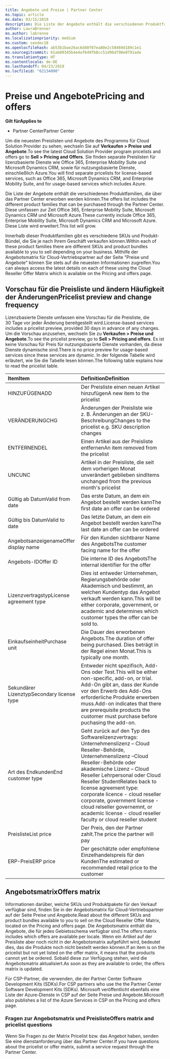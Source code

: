 ```yaml
---
title: Angebote und Preise | Partner Center
ms.topic: article
ms.date: 03/15/2019
description: Die Liste der Angebote enthält die verschiedenen Produktfamilien, die über das Partner Center und die Preisinformationen erworben werden können.
author: LauraBrenner
ms.author: labrenne
ms.localizationpriority: medium
ms.custom: seodec18
ms.openlocfilehash: ab53b1bae26ac6d40f87ea80e2c58469d189c1e1
ms.sourcegitcommit: b1ab80345b4e4af649fb8cc51d96d798e0791ade
ms.translationtype: HT
ms.contentlocale: de-DE
ms.lasthandoff: 04/23/2019
ms.locfileid: "62134090"
---
```

# <a name="pricing-and-offers"></a><span data-ttu-id="dceb8-103">Preise und Angebote</span><span class="sxs-lookup"><span data-stu-id="dceb8-103">Pricing and offers</span></span>

<span data-ttu-id="dceb8-104">**Gilt für**</span><span class="sxs-lookup"><span data-stu-id="dceb8-104">**Applies to**</span></span>

-  <span data-ttu-id="dceb8-105">Partner Center</span><span class="sxs-lookup"><span data-stu-id="dceb8-105">Partner Center</span></span>

<span data-ttu-id="dceb8-106">Um die neuesten Preislisten und Angebote des Programms für Cloud Solution Provider zu sehen, wechseln Sie auf **Verkaufen > Preise und Angebote**.</span><span class="sxs-lookup"><span data-stu-id="dceb8-106">To see the latest Cloud Solution Provider program pricelists and offers go to **Sell > Pricing and Offers**.</span></span> <span data-ttu-id="dceb8-107">Sie finden separate Preislisten für lizenzbasierte Dienste wie Office 365, Enterprise Mobility Suite und Microsoft Dynamics CRM, sowie für nutzungsbasierte Dienste, einschließlich Azure.</span><span class="sxs-lookup"><span data-stu-id="dceb8-107">You will find separate pricelists for license-based services, such as Office 365, Microsoft Dynamics CRM, and Enterprise Mobility Suite, and for usage-based services which includes Azure.</span></span> 

<span data-ttu-id="dceb8-108">Die Liste der Angebote enthält die verschiedenen Produktfamilien, die über das Partner Center erworben werden können.</span><span class="sxs-lookup"><span data-stu-id="dceb8-108">The offers list includes the different product families that can be purchased through the Partner Center.</span></span> <span data-ttu-id="dceb8-109">Diese umfassen zur Zeit Office 365, Enterprise Mobility Suite, Microsoft Dynamics CRM und Microsoft Azure.</span><span class="sxs-lookup"><span data-stu-id="dceb8-109">These currently include Office 365, Enterprise Mobility Suite, Microsoft Dynamics CRM and Microsoft Azure.</span></span> <span data-ttu-id="dceb8-110">Diese Liste wird erweitert.</span><span class="sxs-lookup"><span data-stu-id="dceb8-110">This list will grow.</span></span>

<span data-ttu-id="dceb8-111">Innerhalb dieser Produktfamilien gibt es verschiedene SKUs und Produkt-Bündel, die Sie je nach Ihrem Geschäft verkaufen können.</span><span class="sxs-lookup"><span data-stu-id="dceb8-111">Within each of these product families there are different SKUs and product bundles available to you to sell depending on your business.</span></span> <span data-ttu-id="dceb8-112">Mithilfe der Angebotsmatrix für Cloud-Vertriebspartner auf der Seite "Preise und Angebote" können Sie stets auf die neuesten Informationen zugreifen.</span><span class="sxs-lookup"><span data-stu-id="dceb8-112">You can always access the latest details on each of these using the Cloud Reseller Offer Matrix which is available on the Pricing and offers page.</span></span>

## <a name="pricelist-preview-and-change-frequency"></a><span data-ttu-id="dceb8-113">Vorschau für die Preisliste und ändern Häufigkeit der Änderungen</span><span class="sxs-lookup"><span data-stu-id="dceb8-113">Pricelist preview and change frequency</span></span> 

<span data-ttu-id="dceb8-114">Lizenzbasierte Dienste umfassen eine Vorschau für die Preisliste, die 30 Tage vor jeder Änderung bereitgestellt wird.</span><span class="sxs-lookup"><span data-stu-id="dceb8-114">License-based services includes a pricelist preview, provided 30 days in advance of any changes.</span></span> <span data-ttu-id="dceb8-115">Um die Vorschau anzusehen, wechseln Sie zu **Verkaufen > Preise und Angebote**.</span><span class="sxs-lookup"><span data-stu-id="dceb8-115">To see the pricelist preview, go to **Sell > Pricing and offers**.</span></span> <span data-ttu-id="dceb8-116">Es ist keine Vorschau für Preis für nutzungsbasierte Dienste vorhanden, da diese Dienste dynamische sind.</span><span class="sxs-lookup"><span data-stu-id="dceb8-116">There is no price preview for usage-based services since these services are dynamic.</span></span> <span data-ttu-id="dceb8-117">In der folgende Tabelle wird erläutert, wie Sie die Tabelle lesen können.</span><span class="sxs-lookup"><span data-stu-id="dceb8-117">The following table explains how to read the pricelist table.</span></span>

|<span data-ttu-id="dceb8-118">**Item**</span><span class="sxs-lookup"><span data-stu-id="dceb8-118">**Item**</span></span>        |<span data-ttu-id="dceb8-119">**Definition**</span><span class="sxs-lookup"><span data-stu-id="dceb8-119">**Definition**</span></span>      |
|:-----------   |:-----------   |
|<span data-ttu-id="dceb8-120">HINZUFÜGEN</span><span class="sxs-lookup"><span data-stu-id="dceb8-120">ADD</span></span>   |<span data-ttu-id="dceb8-121">Der Preisliste einen neuen Artikel hinzufügen</span><span class="sxs-lookup"><span data-stu-id="dceb8-121">A new item to the pricelist</span></span>|
|<span data-ttu-id="dceb8-122">VERÄNDERUNG</span><span class="sxs-lookup"><span data-stu-id="dceb8-122">CHG</span></span>   |<span data-ttu-id="dceb8-123">Änderungen der Preisliste wie z. B. Änderungen an der SKU-Beschreibung</span><span class="sxs-lookup"><span data-stu-id="dceb8-123">Changes to the pricelist e.g. SKU description changes</span></span>|
|<span data-ttu-id="dceb8-124">ENTFERNEN</span><span class="sxs-lookup"><span data-stu-id="dceb8-124">DEL</span></span>   |<span data-ttu-id="dceb8-125">Einen Artikel aus der Preisliste entfernen</span><span class="sxs-lookup"><span data-stu-id="dceb8-125">An item removed from the pricelist</span></span>|
|<span data-ttu-id="dceb8-126">UNC</span><span class="sxs-lookup"><span data-stu-id="dceb8-126">UNC</span></span>   |<span data-ttu-id="dceb8-127">Artikel in der Preisliste, die seit dem vorherigen Monat unverändert geblieben sind</span><span class="sxs-lookup"><span data-stu-id="dceb8-127">Items unchanged from the previous month's pricelist</span></span>   |
|<span data-ttu-id="dceb8-128">Gültig ab Datum</span><span class="sxs-lookup"><span data-stu-id="dceb8-128">Valid from date</span></span>   |<span data-ttu-id="dceb8-129">Das erste Datum, an dem ein Angebot bestellt werden kann</span><span class="sxs-lookup"><span data-stu-id="dceb8-129">The first date an offer can be ordered</span></span>    |
|<span data-ttu-id="dceb8-130">Gültig bis Datum</span><span class="sxs-lookup"><span data-stu-id="dceb8-130">Valid to date</span></span>   |<span data-ttu-id="dceb8-131">Das letzte Datum, an dem ein Angebot bestellt werden kann</span><span class="sxs-lookup"><span data-stu-id="dceb8-131">The last date an offer can be ordered</span></span>   |
|<span data-ttu-id="dceb8-132">Angebotsanzeigename</span><span class="sxs-lookup"><span data-stu-id="dceb8-132">Offer display name</span></span>   |<span data-ttu-id="dceb8-133">Für den Kunden sichtbarer Name des Angebots</span><span class="sxs-lookup"><span data-stu-id="dceb8-133">The customer facing name for the offer</span></span>   |
|<span data-ttu-id="dceb8-134">Angebots-ID</span><span class="sxs-lookup"><span data-stu-id="dceb8-134">Offer ID</span></span>   |<span data-ttu-id="dceb8-135">Die interne ID des Angebots</span><span class="sxs-lookup"><span data-stu-id="dceb8-135">The internal identifier for the offer</span></span>   |
|<span data-ttu-id="dceb8-136">Lizenzvertragstyp</span><span class="sxs-lookup"><span data-stu-id="dceb8-136">License agreement type</span></span>   |<span data-ttu-id="dceb8-137">Dies ist entweder Unternehmen, Regierungsbehörde oder Akademisch und bestimmt, an welchen Kundentyp das Angebot verkauft werden kann.</span><span class="sxs-lookup"><span data-stu-id="dceb8-137">This will be either corporate, government, or academic and determines which customer types the offer can be sold to.</span></span>|
|<span data-ttu-id="dceb8-138">Einkaufseinheit</span><span class="sxs-lookup"><span data-stu-id="dceb8-138">Purchase unit</span></span>   |<span data-ttu-id="dceb8-139">Die Dauer des erworbenen Angebots.</span><span class="sxs-lookup"><span data-stu-id="dceb8-139">The duration of offer being purchased.</span></span> <span data-ttu-id="dceb8-140">Dies beträgt in der Regel einen Monat.</span><span class="sxs-lookup"><span data-stu-id="dceb8-140">This is typically one month.</span></span>   |
|<span data-ttu-id="dceb8-141">Sekundärer Lizenztyp</span><span class="sxs-lookup"><span data-stu-id="dceb8-141">Secondary license type</span></span>   |<span data-ttu-id="dceb8-142">Entweder nicht spezifisch, Add-Ons oder Test.</span><span class="sxs-lookup"><span data-stu-id="dceb8-142">This will be either non-specific, add-on, or trial.</span></span> <span data-ttu-id="dceb8-143">Add-On gibt an, dass der Kunde vor den Erwerb des Add-Ons erforderliche Produkte erwerben muss.</span><span class="sxs-lookup"><span data-stu-id="dceb8-143">Add-on indicates that there are prerequisite products the customer must purchase before puchasing the add-on.</span></span>|
|<span data-ttu-id="dceb8-144">Art des Endkunden</span><span class="sxs-lookup"><span data-stu-id="dceb8-144">End customer type</span></span>   |<span data-ttu-id="dceb8-145">Geht zurück auf den Typ des Softwarelizenzvertrags: Unternehmenslizenz – Cloud Reseller-Behörde, Unternehmenslizenz –Cloud Reseller-Behörde oder akademische Lizenz – Cloud Reseller Lehrpersonal oder Cloud Reseller Student</span><span class="sxs-lookup"><span data-stu-id="dceb8-145">Relates back to license agreement type: corporate licence - cloud reseller corporate, government license - cloud relseller governemnt, or academic license - cloud reseller faculty or cloud reseller student</span></span>   |
|<span data-ttu-id="dceb8-146">Preisliste</span><span class="sxs-lookup"><span data-stu-id="dceb8-146">List price</span></span>   |<span data-ttu-id="dceb8-147">Der Preis, den der Partner zahlt.</span><span class="sxs-lookup"><span data-stu-id="dceb8-147">The price the partner will pay</span></span>   |
|<span data-ttu-id="dceb8-148">ERP-Preis</span><span class="sxs-lookup"><span data-stu-id="dceb8-148">ERP price</span></span>   |<span data-ttu-id="dceb8-149">Der geschätzte oder empfohlene Einzelhandelspreis für den Kunden</span><span class="sxs-lookup"><span data-stu-id="dceb8-149">The estimated or recommended retail price to the customer</span></span>   |

## <a name="offers-matrix"></a><span data-ttu-id="dceb8-150">Angebotsmatrix</span><span class="sxs-lookup"><span data-stu-id="dceb8-150">Offers matrix</span></span>

<span data-ttu-id="dceb8-151">Informationen darüber, welche SKUs und Produktpakete für den Verkauf verfügbar sind, finden Sie in der Angebotsmatrix für Cloud-Vertriebspartner auf der Seite Preise und Angebote.</span><span class="sxs-lookup"><span data-stu-id="dceb8-151">Read about the different SKUs and product bundles available to you to sell on the Cloud Reseller Offer Matrix, located on the Pricing and offers page.</span></span> <span data-ttu-id="dceb8-152">Die Angebotsmatrix enthält die Angebote, die für jedes Gebietsschema verfügbar sind.</span><span class="sxs-lookup"><span data-stu-id="dceb8-152">The offers matrix includes which offers are available per locale.</span></span> <span data-ttu-id="dceb8-153">Wenn ein Artikel auf der Preisliste aber noch nicht in der Angebotsmatrix aufgeführt wird, bedeutet dies, das die Produkte noch nicht bestellt werden können.</span><span class="sxs-lookup"><span data-stu-id="dceb8-153">If an item is on the pricelist but not yet listed on the offer matrix, it means that the products cannot yet be ordered.</span></span> <span data-ttu-id="dceb8-154">Sobald diese zur Verfügung stehen, wird die Angebotsmatrix aktualisiert.</span><span class="sxs-lookup"><span data-stu-id="dceb8-154">As soon as they are available to order, the offers matrix is updated.</span></span>

<span data-ttu-id="dceb8-155">Für CSP-Partner, die verwenden, die der Partner Center Software Development Kits (SDKs).</span><span class="sxs-lookup"><span data-stu-id="dceb8-155">For CSP partners who use the the Partner Center Software Development Kits (SDKs).</span></span> <span data-ttu-id="dceb8-156">Microsoft veröffentlicht ebenfalls eine Liste der Azure-Dienste in CSP auf der Seite Preise und Angebote.</span><span class="sxs-lookup"><span data-stu-id="dceb8-156">Microsoft also publishes a list of the Azure Services in CSP on the Pricing and offers page.</span></span>

### <a name="offers-matrix-and-pricelist-questions"></a><span data-ttu-id="dceb8-157">Fragen zur Angebotsmatrix und Preisliste</span><span class="sxs-lookup"><span data-stu-id="dceb8-157">Offers matrix and pricelist questions</span></span>

<span data-ttu-id="dceb8-158">Wenn Sie Fragen zu der Matrix Pricelist bzw. das Angebot haben, senden Sie eine dienstanforderung über das Partner Center.</span><span class="sxs-lookup"><span data-stu-id="dceb8-158">If you have questions about the pricelist or offer matrix, submit a service request through the Partner Center.</span></span>
